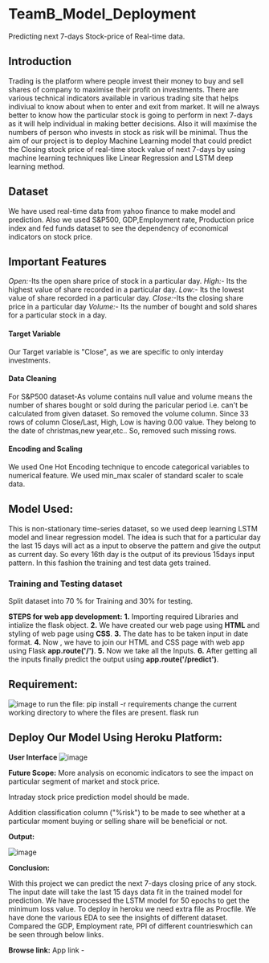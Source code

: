 # TeamB_Model_Deployment
Predicting next 7-days Stock-price of Real-time data.
## Introduction
Trading is the platform where people invest their money to buy and sell shares of company to maximise their profit on investments. There are various technical indicators available in various trading site that helps indiviual to know about when to enter and exit from market. It will ne always better to know how the particular stock is going to perform in next 7-days as it will help individual in making better decisions. Also it will maximise the numbers of person who invests in stock as risk will be minimal. Thus the aim of our project is to deploy Machine Learning model that could predict the Closing stock price of real-time stock value of next 7-days by using machine learning techniques like Linear Regression and LSTM deep learning method.

## Dataset
We have used real-time data from yahoo finance to make model and prediction. Also we used S&P500, GDP,Employment rate, Production price index and fed funds dataset to see the dependency of economical indicators on stock price.

## Important Features
*Open:*-Its the open share price of stock in a particular day.
*High:*- Its the highest value of share recorded in a particular day.
*Low:*- Its the lowest value of share recorded in a particular day.
*Close:*-Its the closing share price in a particular day
*Volume:*- Its the number of bought and sold shares for a particular stock in a day.

#### Target Variable
Our Target variable is "Close", as we are specific to only interday investments.

#### Data Cleaning
For S&P500 dataset-As volume contains null value and volume means the number of shares bought or sold during the paricular period i.e. can't be calculated from given dataset. So removed the volume column. Since 33 rows of column Close/Last, High, Low is having 0.00 value. They belong to the date of christmas,new year,etc.. So, removed such missing rows.

#### Encoding and Scaling
We used One Hot Encoding technique to encode categorical variables to numerical feature. We used min_max scaler of standard scaler to scale data.

## Model Used:
This is non-stationary time-series dataset, so we used deep learning LSTM model and linear regression model. The idea is such that for a particular day the last 15 days will act as a input to observe the pattern and give the output as current day. So every 16th day is the output of its previous 15days input pattern. In this fashion the training and test data gets trained.

### Training and Testing dataset
Split dataset into 70 % for Training and 30% for testing.

**STEPS for web app development:**
**1.** Importing required Libraries and intialize the flask object.
**2.** We have created our web page using **HTML** and styling of web page using **CSS**.
**3.** The date has to be taken input in date format.
**4.** Now , we have to join our HTML and CSS page with web app using Flask **app.route('/')**.
**5.** Now we take all the Inputs.
**6.** After getting all the inputs finally predict the output using **app.route('/predict')**.

## Requirement:
![image](https://user-images.githubusercontent.com/56593219/175295481-76829f59-9ccd-477c-921c-4d4a1f4072c9.png)
to run the file:
pip install -r requirements
change the current working directory to where the files are present.
flask run

## Deploy Our Model Using Heroku Platform:
**User Interface**
![image](https://user-images.githubusercontent.com/56593219/175866157-45ec0e89-d398-47ca-a48f-634e6f59403b.png)

**Future Scope:**
More analysis on economic indicators to see the impact on particular segment of market and stock price.

Intraday stock price prediction model should be made. 

Addition classification column ("%risk") to be made to see whether at a particular moment buying or selling share will be beneficial or not.

**Output:**

![image](https://user-images.githubusercontent.com/56593219/175866306-da24518c-8a96-4c90-bb80-aafab55c7532.png)

**Conclusion:**

With this project we can predict the next 7-days closing price of any stock.
The input date will take the last 15 days data fit in the trained model for prediction.
We have processed the LSTM model for 50 epochs to get the minimum loss value.
To deploy in heroku we need extra file as Procfile.
We have done the various EDA to see the insights of different dataset. Compared the GDP, Employment rate, PPI of different countrieswhich can be seen through below links.

**Browse link:**
App link - 
